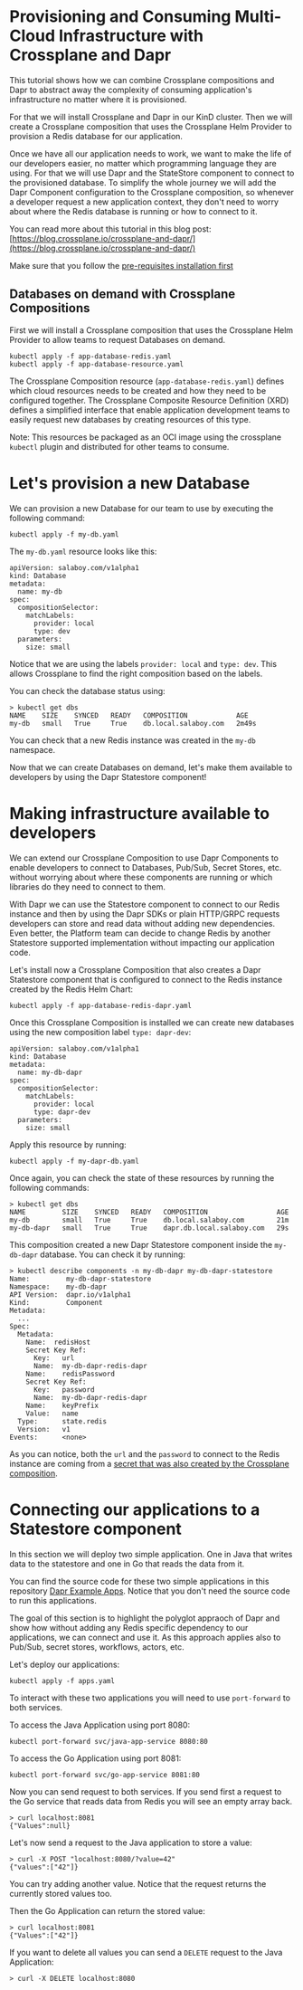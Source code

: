 # Provisioning and Consuming Multi-Cloud Infrastructure with Crossplane and Dapr

This tutorial shows how we can combine Crossplane compositions and Dapr to abstract away the complexity of consuming application's infrastructure no matter where it is provisioned. 

For that we will install Crossplane and Dapr in our KinD cluster. 
Then we will create a Crossplane composition that uses the Crossplane Helm Provider to provision a Redis database for our application. 

Once we have all our application needs to work, we want to make the life of our developers easier, no matter which programming language they are using. For that we will use Dapr and the StateStore component to connect to the provisioned database. To simplify the whole journey we will add the Dapr Component configuration to the Crossplane composition, so whenever a developer request a new application context, they don't need to worry about where the Redis database is running or how to connect to it. 

You can read more about this tutorial in this blog post: [https://blog.crossplane.io/crossplane-and-dapr/](https://blog.crossplane.io/crossplane-and-dapr/)

Make sure that you follow the [pre-requisites installation first](pre-requisites.md)

## Databases on demand with Crossplane Compositions

First we will install a  Crossplane composition that uses the Crossplane Helm Provider to allow teams to request Databases on demand. 

```
kubectl apply -f app-database-redis.yaml
kubectl apply -f app-database-resource.yaml
```

The Crossplane Composition resource (`app-database-redis.yaml`) defines which cloud resources needs to be created and how they need to be configured together. The Crossplane Composite Resource Definition (XRD) defines a simplified interface that enable application development teams to easily request new databases by creating resources of this type.

Note: This resources be packaged as an OCI image using the crossplane `kubectl` plugin and distributed for other teams to consume.

# Let's provision a new Database

We can provision a new Database for our team to use by executing the following command: 

```
kubectl apply -f my-db.yaml
```

The `my-db.yaml` resource looks like this: 

```
apiVersion: salaboy.com/v1alpha1
kind: Database
metadata:
  name: my-db
spec:
  compositionSelector:
    matchLabels:
      provider: local
      type: dev
  parameters: 
    size: small
```

Notice that we are using the labels `provider: local` and `type: dev`. This allows Crossplane to find the right composition based on the labels. 

You can check the database status using:

```
> kubectl get dbs
NAME    SIZE    SYNCED   READY   COMPOSITION            AGE
my-db   small   True     True    db.local.salaboy.com   2m49s
```

You can check that a new Redis instance was created in the `my-db` namespace. 

Now that we can create Databases on demand, let's make them available to developers by using the Dapr Statestore component!

# Making infrastructure available to developers

We can extend our Crossplane Composition to use Dapr Components to enable developers to connect to Databases, Pub/Sub, Secret Stores, etc. without worrying about where these components are running or which libraries do they need to connect to them. 

With Dapr we can use the Statestore component to connect to our Redis instance and then by using the Dapr SDKs or plain HTTP/GRPC requests developers can store and read data without adding new dependencies. Even better, the Platform team can decide to change Redis by another Statestore supported implementation without impacting our application code. 

Let's install now a Crossplane Composition that also creates a Dapr Statestore component that is configured to connect to the Redis instance created by the Redis Helm Chart:

```
kubectl apply -f app-database-redis-dapr.yaml
```

Once this Crossplane Composition is installed we can create new databases using the new composition label `type: dapr-dev`:

```
apiVersion: salaboy.com/v1alpha1
kind: Database
metadata:
  name: my-db-dapr
spec:
  compositionSelector:
    matchLabels:
      provider: local
      type: dapr-dev
  parameters: 
    size: small
```


Apply this resource by running: 

```
kubectl apply -f my-dapr-db.yaml
```

Once again, you can check the state of these resources by running the following commands: 

```
> kubectl get dbs
NAME         SIZE    SYNCED   READY   COMPOSITION                 AGE
my-db        small   True     True    db.local.salaboy.com        21m
my-db-dapr   small   True     True    dapr.db.local.salaboy.com   29s
```

This composition created a new Dapr Statestore component inside the `my-db-dapr` database. You can check it by running: 

```
> kubectl describe components -n my-db-dapr my-db-dapr-statestore
Name:         my-db-dapr-statestore
Namespace:    my-db-dapr
API Version:  dapr.io/v1alpha1
Kind:         Component
Metadata:
  ...
Spec:
  Metadata:
    Name:  redisHost
    Secret Key Ref:
      Key:   url
      Name:  my-db-dapr-redis-dapr
    Name:    redisPassword
    Secret Key Ref:
      Key:   password
      Name:  my-db-dapr-redis-dapr
    Name:    keyPrefix
    Value:   name
  Type:      state.redis
  Version:   v1
Events:      <none>
```

As you can notice, both the `url` and the `password` to connect to the Redis instance are coming from a [secret that was also created by the Crossplane composition](https://github.com/salaboy/from-monolith-to-k8s/blob/main/platform/crossplane-dapr/app-database-redis-dapr.yaml#L54). 

# Connecting our applications to a Statestore component

In this section we will deploy two simple application. One in Java that writes data to the statestore and one in Go that reads the data from it. 

You can find the source code for these two simple applications in this repository [Dapr Example Apps](https://github.com/salaboy/dapr-example-apps). Notice that you don't need the source code to run this applications. 

The goal of this section is to highlight the polyglot appraoch of Dapr and show how without adding any Redis specific dependency to our applications, we can connect and use it. As this approach applies also to Pub/Sub, secret stores, workflows, actors, etc. 

Let's deploy our applications: 

`kubectl apply -f apps.yaml`

To interact with these two applications you will need to use `port-forward` to both services.

To access the Java Application using port 8080:
```
kubectl port-forward svc/java-app-service 8080:80 
```
To access the Go Application using port 8081:
```
kubectl port-forward svc/go-app-service 8081:80
```

Now you can send request to both services. If you send first a request to the Go service that reads data from Redis you will see an empty array back. 

```
> curl localhost:8081          
{"Values":null} 
```

Let's now send a request to the Java application to store a value: 

```
> curl -X POST "localhost:8080/?value=42"
{"values":["42"]}
```

You can try adding another value. Notice that the request returns the currently stored values too.

Then the Go Application can return the stored value: 

```
> curl localhost:8081
{"Values":["42"]}
```

If you want to delete all values you can send a `DELETE` request to the Java Application: 

```
> curl -X DELETE localhost:8080
```


